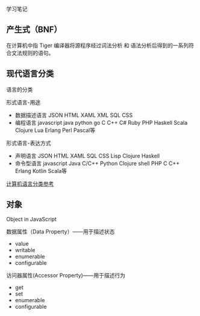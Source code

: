 学习笔记

## 产生式（BNF）

在计算机中指 Tiger 编译器将源程序经过词法分析 和 语法分析后得到的一系列符合文法规则的语句。


## 现代语言分类

语言的分类

形式语言-用途
  - 数据描述语言
  JSON HTML XAML XML SQL CSS
  - 编程语言
  javascript java python go C C++ C# Ruby PHP Haskell Scala Clojure Lua Erlang Perl Pascal等

形式语言-表达方式

 - 声明语言
 JSON HTML XAML SQL CSS Lisp Clojure Haskell
 - 命令型语言
javascript Java C/C++ Python Clojure shell PHP C C++ Erlang Kotlin Scala等

[计算机语言分类参考](https://www.tiobe.com/tiobe-index/)


## 对象

Object in JavaScript

数据属性（Data Property）——用于描述状态
- value
- writable
- enumerable
- configurable

访问器属性(Accessor Property)——用于描述行为

- get 
- set
- enumerable
- configurable
